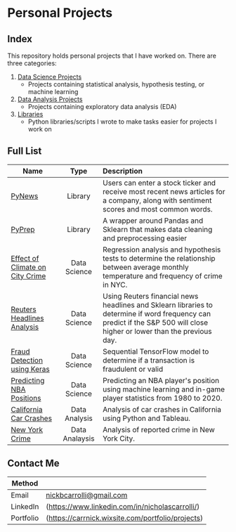 # Personal Projects

## Index
This repository holds personal projects that I have worked on. There are three categories:
1) [Data Science Projects](https://github.com/carrnick/PersonalProjects/tree/main/DataScience)
	- Projects containing statistical analysis, hypothesis testing, or machine learning
2) [Data Analysis Projects](https://github.com/carrnick/PersonalProjects/tree/main/DataAnalysis)
	- Projects containing exploratory data analysis (EDA)
3) [Libraries](https://github.com/carrnick/PersonalProjects/tree/main/Libraries)
	- Python libraries/scripts I wrote to make tasks easier for projects I work on
## Full List
| Name | Type | Description |
|-------|:--------:|:---------|
| [PyNews](https://github.com/carrnick/PersonalProjects/tree/main/Libraries/PyNews) | Library | Users can enter a stock ticker and receive most recent news articles for a company, along with sentiment scores and most common words.
| [PyPrep](https://github.com/carrnick/PersonalProjects/tree/main/Libraries/PyPrep) | Library |  A wrapper around Pandas and Sklearn that makes data cleaning and preprocessing easier
| [Effect of Climate on City Crime](https://github.com/carrnick/PersonalProjects/tree/main/DataScience/Effect-of-Temperature-on-Crime)  | Data Science | Regression analysis and hypothesis tests to determine the relationship between average monthly temperature and frequency of crime in NYC.
| [Reuters Headlines Analysis](https://github.com/carrnick/PersonalProjects/tree/main/DataScience/ReutersHeadlines) | Data Science | Using Reuters financial news headlines and Sklearn libraries to determine if word frequency can predict if the S&P 500 will close higher or lower than the previous day.
| [Fraud Detection using Keras](https://github.com/carrnick/PersonalProjects/tree/main/DataScience/FraudDetection) | Data Science | Sequential TensorFlow model to determine if a transaction is fraudulent or valid
| [Predicting NBA Positions](https://github.com/carrnick/PersonalProjects/tree/main/DataScience/ML-NBA-Positions) | Data Science | Predicting an NBA player's position using machine learning and in-game player statistics from 1980 to 2020.
| [California Car Crashes](https://github.com/carrnick/PersonalProjects/tree/main/DataAnalysis/CACarCrashes) | Data Analysis | Analysis of car crashes in California using Python and Tableau.
| [New York Crime](https://github.com/carrnick/PersonalProjects/tree/main/DataAnalysis/NewYorkCrime) | Data Analaysis | Analysis of reported crime in New York City.

## Contact Me
| Method |  |
|--|--|
| Email | nickbcarrolli@gmail.com |
| LinkedIn | (https://www.linkedin.com/in/nicholascarrolli/)
| Portfolio | (https://carrnick.wixsite.com/portfolio/projects)
